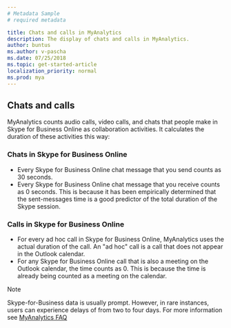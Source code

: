 ```yaml
---
# Metadata Sample
# required metadata

title: Chats and calls in MyAnalytics
description: The display of chats and calls in MyAnalytics. 
author: buntus
ms.author: v-pascha
ms.date: 07/25/2018
ms.topic: get-started-article
localization_priority: normal 
ms.prod: mya
---
```


## Chats and calls

MyAnalytics counts audio calls, video calls, and chats that people make in Skype for Business Online as collaboration activities. It calculates the duration of these activities this way: 

### Chats in Skype for Business Online

 * Every Skype for Business Online chat message that you send counts as 30 seconds.
 * Every Skype for Business Online chat message that you receive counts as 0 seconds. This is because it has been empirically determined that the sent-messages time is a good predictor of the total duration of the Skype session.

### Calls in Skype for Business Online

 * For every ad hoc call in Skype for Business Online, MyAnalytics uses the actual duration of the call. An "ad hoc" call is a call that does not appear in the Outlook calendar. 
 * For any Skype for Business Online call that is also a meeting on the Outlook calendar, the time counts as 0. This is because the time is already being counted as a meeting on the calendar.


  >[!Note]
  > Skype-for-Business data is usually prompt. However, in rare instances, users can experience delays of from two to four days. For more information see [MyAnalytics FAQ](../../Overview/MyA-faq.md)